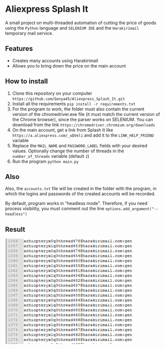 # Aliexpress Splash It
A small project on multi-threaded automation of cutting the price of goods using the `Python` language and `SELENIUM IDE` and the `Harakirimail` temporary mail service.

## Features
* Creates many accounts using Harakirimail
* Allows you to bring down the price on the main account

## How to install
1. Clone this repository on your computer
`https://github.com/Genya45/Aliexpress_Splash_It.git`
2. Install all the requirements `pip install -r requirements.txt`
3. For the program to work, the folder must also contain the current version of the chromedriver.exe file (it must match the current version of the Chrome browser), since the parser works on SELENIUM. You can download from the link `https://chromedriver.chromium.org/downloads`
4. On the main account, get a link from Splash It like `https://a.aliexpress.com/_uQVeli` and add it to the `LINK_HELP_FRIEND` variable
5. Replace the `MAIL_NAME` and `PASSWORD_LABEL` fields with your desired values. Optionally change the number of threads in the `number_of_threads` variable (default `2`)
6. Run the program
`python main.py`


## Also
Also, the `accounts.txt` file will be created in the folder with the program, in which the logins and passwords of the created accounts will be recorded.

By default, program works in "headless mode". Therefore, if you need process visibility, you must comment out the line `options.add_argument("--headless")`

## Result

![alt text](https://github.com/Genya45/Aliexpress_Splash_It/blob/main/Screenshot.png)
